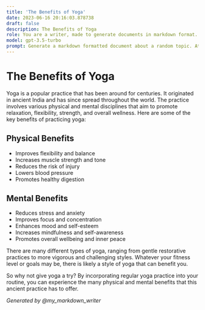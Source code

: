 ```yaml
---
title: 'The Benefits of Yoga'
date: 2023-06-16 20:16:03.878738
draft: false
description: The Benefits of Yoga
role: You are a writer, made to generate documents in markdown format. It is very important that all of the documents you generate are in valid markdown format.
model: gpt-3.5-turbo
prompt: Generate a markdown formatted document about a random topic. At the bottom, include a disclaimer explaining that the document was generated by you. The first line of the document should be the title. Make sure that the entire document is in proper markdown format, using a mix of various tags to make the document visually appealing.
---
```


# The Benefits of Yoga

Yoga is a popular practice that has been around for centuries. It originated in ancient India and has since spread throughout the world. The practice involves various physical and mental disciplines that aim to promote relaxation, flexibility, strength, and overall wellness. Here are some of the key benefits of practicing yoga:

## Physical Benefits

- Improves flexibility and balance
- Increases muscle strength and tone
- Reduces the risk of injury
- Lowers blood pressure
- Promotes healthy digestion

## Mental Benefits

- Reduces stress and anxiety
- Improves focus and concentration
- Enhances mood and self-esteem
- Increases mindfulness and self-awareness
- Promotes overall wellbeing and inner peace

There are many different types of yoga, ranging from gentle restorative practices to more vigorous and challenging styles. Whatever your fitness level or goals may be, there is likely a style of yoga that can benefit you.

So why not give yoga a try? By incorporating regular yoga practice into your routine, you can experience the many physical and mental benefits that this ancient practice has to offer.

*Generated by @my_markdown_writer*